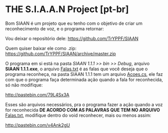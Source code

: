 <b>THE S.I.A.A.N Project [pt-br]</b>
=====
Bom SIAAN é um projeto que eu tenho com o objetivo de criar um reconhecimento de voz, e o programa retornar:

Vou deixar o repositório dele:
https://github.com/TrYPPF/SIAAN

Quem quiser baixar ele como .zip:
https://github.com/TrYPPF/SIAAN/archive/master.zip 

O programa em si está na pasta <i>SIAAN 1.1.1 >> bin >> Debug</i>, arquivo <b>SIAAN 1.1.1.exe</b>, o arquivo <u>Falas.txt</u> é as falas que você deseja que o programa reconheça, na pasta SIAAN 1.1.1 tem um arquivo <u>Acoes.cs</u>, ele faz com que o programa faça determinada ação quando a fala for reconhecida, só não modifique:

http://pastebin.com/79L4Sx3A

Esses são arquivos necessários, pra o programa fazer a ação quando a voz for reconhecida <b>DE ACORDO COM AS PALAVRAS QUE TEM NO ARQUIVO</b> <u>Falas.txt</u>, modifique dentro do void reconhecer, mais ou menos assim:

http://pastebin.com/v4Ank2gU
